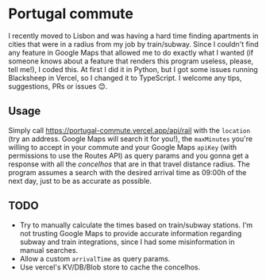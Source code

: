 # Portugal commute
I recently moved to Lisbon and was having a hard time finding apartments in cities that were in a radius from my job by train/subway.
Since I couldn't find any feature in Google Maps that allowed me to do exactly what I wanted (if someone knows about a feature that renders this program useless, please, tell me!), I coded this. At first I did it in Python, but I got some issues running Blacksheep in Vercel, so I changed it to TypeScript.
I welcome any tips, suggestions, PRs or issues 😊.

## Usage
Simply call https://portugal-commute.vercel.app/api/rail with the `location` (try an address. Google Maps will search it for you!), the `maxMinutes` you're willing to accept in your commute and your Google Maps `apiKey` (with permissions to use the Routes API) as query params and you gonna get a response with all the _concelhos_ that are in that travel distance radius.
The program assumes a search with the desired arrival time as 09:00h of the next day, just to be as accurate as possible.

## TODO
- Try to manually calculate the times based on train/subway stations. I'm not trusting Google Maps to provide accurate information regarding subway and train integrations, since I had some misinformation in manual searches.
- Allow a custom `arrivalTime` as query params.
- Use vercel's KV/DB/Blob store to cache the concelhos.
